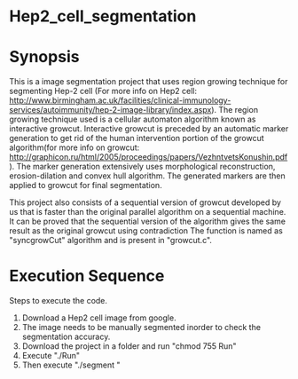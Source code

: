 # Hep2_cell_segmentation

# Synopsis

This is a image segmentation project that uses region growing technique for segmenting Hep-2 cell (For more info on Hep2 cell: http://www.birmingham.ac.uk/facilities/clinical-immunology-services/autoimmunity/hep-2-image-library/index.aspx). The region growing technique used is a cellular automaton algorithm known as interactive growcut. Interactive growcut is preceded by an automatic marker generation to get rid of the human intervention portion of the growcut algorithm(for more info on growcut: http://graphicon.ru/html/2005/proceedings/papers/VezhntvetsKonushin.pdf). The marker generation extensively uses morphological reconstruction, erosion-dilation and convex hull algorithm. The generated markers are then applied to growcut for final segmentation.

This project also consists of a sequential version of growcut developed by us that is faster than the original parallel algorithm on a sequential machine. It can be proved that the sequential version of the algorithm gives the same result as the original growcut using contradiction The function is named as "syncgrowCut" algorithm and is present in "growcut.c".

# Execution Sequence

Steps to execute the code.

1) Download a Hep2 cell image from google.
2) The image needs to be manually segmented inorder to check the segmentation accuracy.
3) Download the project in a folder and run "chmod 755 Run"
4) Execute "./Run"
5) Then execute "./segment <cellimage> <groundtruth>"

